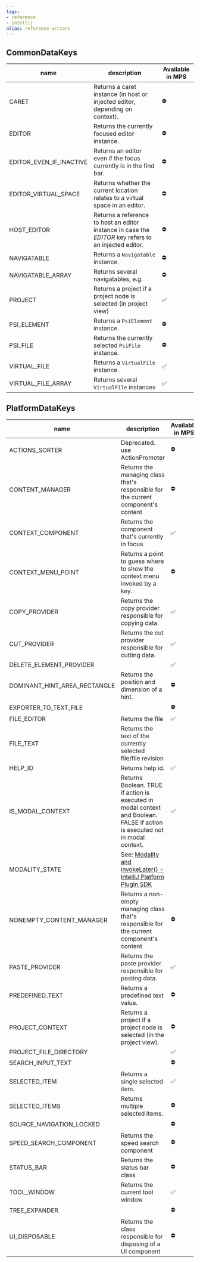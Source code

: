 ```yaml
---
tags:
- reference
- intellij
alias: reference-actions
---
```


## CommonDataKeys

| name                    | description                                                                                           | Available in MPS   |
|-------------------------|-------------------------------------------------------------------------------------------------------|--------------------|
| CARET                   | Returns a caret instance (in host or injected editor, depending on context).                          | :no_entry:         |
| EDITOR                  | Returns the currently focused editor instance.                                                        | :no_entry:         |
| EDITOR_EVEN_IF_INACTIVE | Returns an editor even if the focus currently is in the find bar.                                     | :no_entry:         |
| EDITOR_VIRTUAL_SPACE    | Returns whether the current location relates to a virtual space in an editor.                         | :no_entry:         |
| HOST_EDITOR             | Returns a reference to host an editor instance in case the *EDITOR* key refers to an injected editor. | :no_entry:         |
| NAVIGATABLE             | Returns a `Navigatable` instance.                                                                     | :no_entry:         |
| NAVIGATABLE_ARRAY       | Returns several navigatables, e.g.                                                                    | :no_entry:         |
| PROJECT                 | Returns a project if a project node is selected (in project view)                                     | :white_check_mark: |
| PSI_ELEMENT             | Returns a `PsiElement` instance.                                                                      | :no_entry:         |
| PSI_FILE                | Returns the currently selected `PsiFile` instance.                                                    | :no_entry:         |
| VIRTUAL_FILE            | Returns a `VirtualFile` instance.                                                                     | :white_check_mark: |
| VIRTUAL_FILE_ARRAY      | Returns several `VirtualFile` instances                                                               | :white_check_mark: |

## PlatformDataKeys

| name                         | description                                                                                                                                                         | Available in MPS   |
|------------------------------|---------------------------------------------------------------------------------------------------------------------------------------------------------------------|--------------------|
| ACTIONS_SORTER               | Deprecated. use ActionPromoter                                                                                                                                      | :no_entry:         |
| CONTENT_MANAGER              | Returns the managing class that's responsible for the current component's content                                                                                   | :no_entry:         |
| CONTEXT_COMPONENT            | Returns the component that's currently in focus.                                                                                                                    | :white_check_mark: |
| CONTEXT_MENU_POINT           | Returns a point to guess where to show the context menu invoked by a key.                                                                                           | :no_entry:         |
| COPY_PROVIDER                | Returns the copy provider responsible for copying data.                                                                                                             | :white_check_mark: |
| CUT_PROVIDER                 | Returns the cut provider responsible for cutting data.                                                                                                              | :white_check_mark: |
| DELETE_ELEMENT_PROVIDER      || :white_check_mark:                                                                                                                                                  |
| DOMINANT_HINT_AREA_RECTANGLE | Returns the position and dimension of a hint.                                                                                                                       | :no_entry:         |
| EXPORTER_TO_TEXT_FILE        || :no_entry:                                                                                                                                                          |
| FILE_EDITOR                  | Returns the file                                                                                                                                                    | :white_check_mark: |
| FILE_TEXT                    | Returns the text of the currently selected file/file revision                                                                                                       ||
| HELP_ID                      | Returns help id.                                                                                                                                                    | :white_check_mark: |
| IS_MODAL_CONTEXT             | Returns Boolean. TRUE if action is executed in modal context and Boolean. FALSE if action is executed not in modal context.                                         | :white_check_mark: |
| MODALITY_STATE               | See: [Modality and invokeLater() - IntelliJ Platform Plugin SDK](https://plugins.jetbrains.com/docs/intellij/general-threading-rules.html#modality-and-invokelater) |                    | :white_check_mark:                                                                                                          |
| NONEMPTY_CONTENT_MANAGER     | Returns a non-empty managing class that's responsible for the current component's content                                                                           | :no_entry:         |
| PASTE_PROVIDER               | Returns the paste provider responsible for pasting data.                                                                                                            | :white_check_mark: |
| PREDEFINED_TEXT              | Returns a predefined text value.                                                                                                                                    | :no_entry:         |
| PROJECT_CONTEXT              | Returns a project if a project node is selected (in the project view).                                                                                              | :no_entry:         |
| PROJECT_FILE_DIRECTORY       || :white_check_mark:                                                                                                                                                  |
| SEARCH_INPUT_TEXT            || :no_entry:                                                                                                                                                          |
| SELECTED_ITEM                | Returns a single selected item.                                                                                                                                     | :white_check_mark: |
| SELECTED_ITEMS               | Returns multiple selected items.                                                                                                                                    | :no_entry:         |
| SOURCE_NAVIGATION_LOCKED     || :no_entry:                                                                                                                                                          |
| SPEED_SEARCH_COMPONENT       | Returns the speed search component                                                                                                                                  | :no_entry:         |
| STATUS_BAR                   | Returns the status bar class                                                                                                                                        | :no_entry:         |
| TOOL_WINDOW                  | Returns the current tool window                                                                                                                                     | :white_check_mark: |
| TREE_EXPANDER                || :no_entry:                                                                                                                                                          |
| UI_DISPOSABLE                | Returns the class responsible for disposing of a UI component                                                                                                       | :no_entry:         |